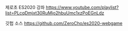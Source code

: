 제로초 ES2020 강좌
https://www.youtube.com/playlist?list=PLcqDmjxt30RuMjo2hbuUmc1xzPoEGnLdz

깃헙 소스
https://github.com/ZeroCho/es2020-webgame
